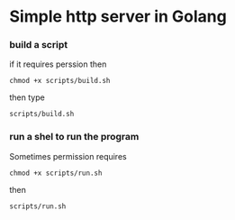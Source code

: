 # Simple http server in Golang

### build a script

if it requires perssion then 

```chmod +x scripts/build.sh```

then type

```scripts/build.sh```

### run a shel to run the program

Sometimes permission requires

```chmod +x scripts/run.sh```

then

```scripts/run.sh```